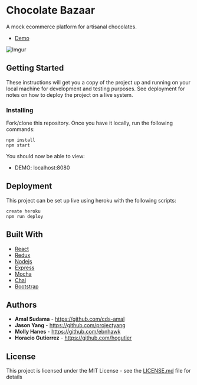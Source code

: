 # Chocolate Bazaar

A mock ecommerce platform for artisanal chocolates.

* [Demo](http://chocolate-bazaar.herokuapp.com/)

![Imgur](https://i.imgur.com/fUxLgc3.png)

## Getting Started

These instructions will get you a copy of the project up and running on your local machine for development and testing purposes. See deployment for notes on how to deploy the project on a live system.

### Installing

Fork/clone this repository. Once you have it locally, run the following commands:

```
npm install
npm start
```

You should now be able to view:

* DEMO: localhost:8080

## Deployment

This project can be set up live using heroku with the following scripts:

```
create heroku
npm run deploy
```

## Built With

* [React](https://reactjs.org/) 
* [Redux](https://redux.js.org/)
* [Nodejs](https://nodejs.org/en/) 
* [Express](https://expressjs.com/)
* [Mocha](https://mochajs.org/)
* [Chai](http://www.chaijs.com/)
* [Bootstrap](https://getbootstrap.com/)


## Authors

* **Amal Sudama** - https://github.com/cds-amal
* **Jason Yang** - https://github.com/projectyang
* **Molly Hanes** - https://github.com/ebnhawk
* **Horacio Gutierrez** - https://github.com/hogutier

## License

This project is licensed under the MIT License - see the [LICENSE.md](LICENSE.md) file for details

